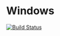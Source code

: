 # Windows
[![Build Status](https://travis-ci.org/Orphee3/Windows.svg?branch=master)](https://travis-ci.org/Orphee3/Windows)
